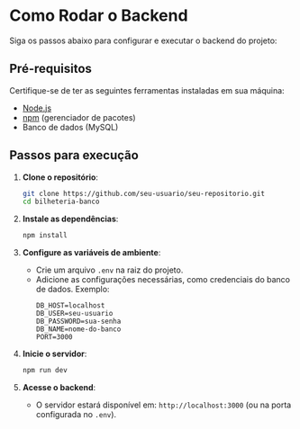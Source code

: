 # Como Rodar o Backend

Siga os passos abaixo para configurar e executar o backend do projeto:

## Pré-requisitos

Certifique-se de ter as seguintes ferramentas instaladas em sua máquina:
- [Node.js](https://nodejs.org/) 
- [npm](https://www.npmjs.com/) (gerenciador de pacotes)
- Banco de dados  (MySQL)

## Passos para execução

1. **Clone o repositório**:
    ```bash
    git clone https://github.com/seu-usuario/seu-repositorio.git
    cd bilheteria-banco
    ```

2. **Instale as dependências**:
    ```bash
    npm install
    ```

3. **Configure as variáveis de ambiente**:
    - Crie um arquivo `.env` na raiz do projeto.
    - Adicione as configurações necessárias, como credenciais do banco de dados. Exemplo:
      ```
      DB_HOST=localhost
      DB_USER=seu-usuario
      DB_PASSWORD=sua-senha
      DB_NAME=nome-do-banco
      PORT=3000
      ```


4. **Inicie o servidor**:
    ```bash
    npm run dev
    ```

5. **Acesse o backend**:
    - O servidor estará disponível em: `http://localhost:3000` (ou na porta configurada no `.env`).

